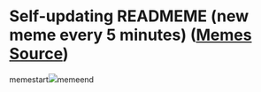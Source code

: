 # Self-updating READMEME (new meme every 5 minutes) ([Memes Source](https://bramses.notion.site/a49c1e962b7646879176ac3b327b6533?v=4d1eda54b170483cb03a40f257231764))

memestart![](https://www.notion.so/image/https%3A%2F%2Fs3-us-west-2.amazonaws.com%2Fsecure.notion-static.com%2Fe2a1c1ca-32f0-4677-8108-a06d52138ab1%2F2C42AB82-F28A-4B36-BDFD-227103DC71D6.jpeg?table=block&id=70fc2a2b-c471-4b49-be1d-e49f67bd82b4&cache=v2)memeend
